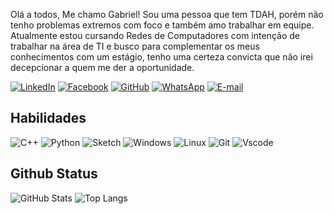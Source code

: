 Olá a todos, Me chamo Gabriel! Sou uma pessoa que tem TDAH, porém não tenho problemas extremos com foco e também amo trabalhar em equipe.
Atualmente estou cursando Redes de Computadores com intenção de trabalhar na área de TI e busco para complementar os meus conhecimentos com um estágio, tenho uma certeza convicta que não irei decepcionar a quem me der a oportunidade.

[![LinkedIn](https://img.shields.io/badge/LinkedIn-0077B5?style=for-the-badge&logo=linkedin&logoColor=white)](https://www.linkedin.com/in/gabriel-da-victoria-ceotto-04a12b17a/)
[![Facebook](https://img.shields.io/badge/Facebook-1877F2?style=for-the-badge&logo=facebook&logoColor=white)](https://www.facebook.com/BielCeotto/)
[![GitHub](https://img.shields.io/badge/GitHub-100000?style=for-the-badge&logo=github&logoColor=white)](https://github.com/Gabriel-Ceotto)
[![WhatsApp](https://img.shields.io/badge/WhatsApp-25D366?style=for-the-badge&logo=whatsapp&logoColor=white)](https://wa.me/55+27+998336837)
[![E-mail](https://img.shields.io/badge/-Email-000?style=for-the-badge&logo=microsoft-outlook&logoColor=007BFF)](mailto:gabrielceotto15@gmail.com)


## Habilidades
![C++](https://img.shields.io/badge/C%2B%2B-00599C?style=for-the-badge&logo=c%2B%2B&logoColor=white)
![Python](https://img.shields.io/badge/python-3670A0?style=for-the-badge&logo=python&logoColor=ffdd54)
![Sketch](https://img.shields.io/badge/sketch-3670A0?style=for-the-badge&logo=Sketch&logoColor=ffdd54)
![Windows](https://img.shields.io/badge/Windows-000?style=for-the-badge&logo=windows&logoColor=2CA5E0)
![Linux](https://img.shields.io/badge/Linux-000?style=for-the-badge&logo=linux&logoColor=FCC624)
![Git](https://img.shields.io/badge/GIT-E44C30?style=for-the-badge&logo=git&logoColor=white)
![Vscode](https://img.shields.io/badge/Vscode-007ACC?style=for-the-badge&logo=visual-studio-code&logoColor=white)
## Github Status
![GitHub Stats](https://github-readme-stats.vercel.app/api?username=rickinform23&theme=transparent&bg_color=000&border_color=30A3DC&show_icons=true&icon_color=30A3DC&title_color=E94D5F&text_color=FFF&hide_title=true&hide=stars)
![Top Langs](https://github-readme-stats-git-masterrstaa-rickstaa.vercel.app/api/top-langs/?username=rickinform23&layout=compact&bg_color=000&border_color=30A3DC&title_color=E94D5F&text_color=FFF)
